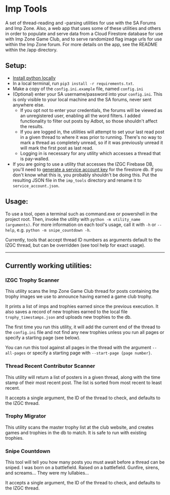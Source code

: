 # Imp Tools
A set of thread-reading and -parsing utilities for use with the SA Forums and 
Imp Zone. Also, a web app that uses some of these utilities and others in
order to populate and serve data from a Cloud Firestore database for use with
Imp Zone Game Club, and to serve randomized flag image urls for use within
the Imp Zone forum. For more details on the app, see the README within the /app
directory.

## Setup: 
- [Install python locally](
https://wiki.python.org/moin/BeginnersGuide/Download)
- In a local terminal, run `pip3 install -r requirements.txt`.
- Make a copy of the `config.ini.example` file, named `config.ini`
- (Optional) enter your SA username/password into your `config.ini`. This is 
only visible to your local machine and the SA forums, never sent anywhere 
  else.
  - If you opt not to enter your credentials, the forums will be viewed as an
    unregistered user, enabling all the word filters. I added functionality to
    filter out posts by Adbot, so those shouldn't affect the results.
  - If you are logged in, the utilities will attempt to set your last read
    post in a given thread to where it was prior to running. There's no
    way to mark a thread as completely unread, so if it was previously unread
    it will mark the first post as last read.
  - Logging in is necessary for any utility which accesses a thread that is 
    pay-walled.
- If you are going to use a utility that accesses the IZGC Firebase DB, you'll
need to [generate a service account key](
https://cloud.google.com/docs/authentication/provide-credentials-adc#local-key) 
for the firestore db. If you don't know what this is, you probably shouldn't be 
doing this. Put the resulting JSON file in the `imp_tools` directory and rename 
it to `service_account.json`.

## Usage:
To use a tool, open a terminal such as command.exe or powershell in the
project root. Then, invoke the utility with `python -m utility_name 
(arguments)`. For more information on each tool's usage, call it with `-h` or 
`--help`, e.g. `python -m snipe_countdown -h`.

Currently, tools that accept thread ID numbers as arguments default to the IZGC
thread, but can be overridden (see tool help for exact usage).

---

## Currently working utilities:

### IZGC Trophy Scanner

This utility scans the Imp Zone Game Club thread for posts containing the
trophy images we use to announce having earned a game club trophy.

It prints a list of imps and trophies earned since the previous execution. It 
also saves a record of new trophies earned to the local file 
`trophy_timestamps.json`  and uploads new trophies to the db.

The first time you run this utility, it will add the current end of the thread
to the `config.ini` file and not find any new trophies unless you run all pages
or specify a starting page (see below).

You can run this tool against all pages in the thread with the argument
`--all-pages` or specify a starting page with `--start-page {page number}`.

### Thread Recent Contributor Scanner

This utility will return a list of posters in a given thread, along with the
time stamp of their most recent post. The list is sorted from most recent to 
least recent. 

It accepts a single argument, the ID of the thread to check, and defaults to
the IZGC thread.

### Trophy Migrator

This utility scans the master trophy list at the club website, and creates
games and trophies in the db to match. It is safe to run with existing
trophies.

### Snipe Countdown

This tool will tell you how many posts you must await before a thread can be 
sniped. I was born on a battlefield. Raised on a battlefield. Gunfire, sirens, 
and screams... They were my lullabies...

It accepts a single argument, the ID of the thread to check, and defaults to
the IZGC thread.
